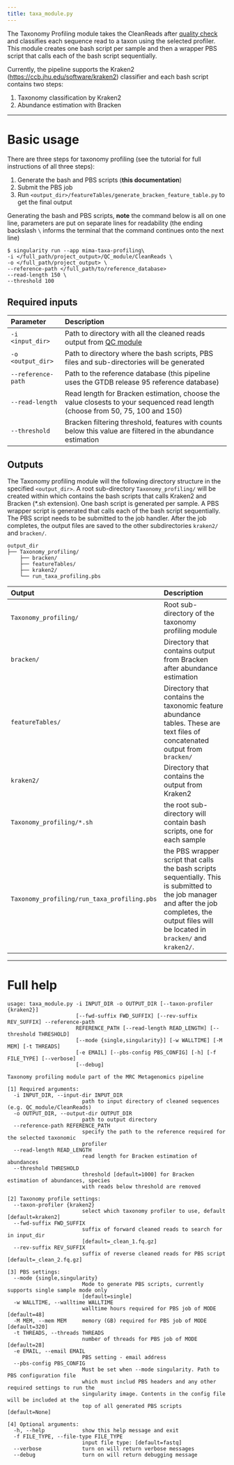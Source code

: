 ```yaml
---
title: taxa_module.py
---
```


The Taxonomy Profiling module takes the CleanReads after [quality check](qc_module) and classifies each sequence read to a taxon using the selected profiler. This module creates one bash script per sample and then a wrapper PBS script that calls each of the bash script sequentially.

Currently, the pipeline supports the Kraken2 (https://ccb.jhu.edu/software/kraken2) classifier and each bash script contains two steps:

1. Taxonomy classification by Kraken2
2. Abundance estimation with Bracken


***


# Basic usage

There are three steps for taxonomy profiling (see the tutorial for full instructions of all three steps):

1. Generate the bash and PBS scripts (**this documentation**)
2. Submit the PBS job
3. Run `<output_dir>/featureTables/generate_bracken_feature_table.py` to get the final output


Generating the bash and PBS scripts, **note** the command below is all on one line, parameters are put on separate lines for readability (the ending backslash `\` informs the terminal that the command continues onto the next line)

```
$ singularity run --app mima-taxa-profiling\
-i </full_path/project_output>/QC_module/CleanReads \
-o </full_path/project_output> \
--reference-path </full_path/to/reference_database>
--read-length 150 \
--threshold 100
```

## Required inputs


| Parameter | Description |
|:----------|:------------|
| `-i <input_dir>` | Path to directory with all the cleaned reads output from [QC module](qc_module) |
| `-o <output_dir>` | Path to directory where the bash scripts, PBS files and sub-directories will be generated |
| `--reference-path` | Path to the reference database (this pipeline uses the GTDB release 95 reference database) |
| `--read-length` | Read length for Bracken estimation, choose the value closests to your sequenced read length (choose from 50, 75, 100 and 150) |
| `--threshold` | Bracken filtering threshold, features with counts below this value are filtered in the abundance estimation |

## Outputs

The Taxonomy profiling module will the following directory structure in the specified `<output_dir>`. A root sub-directory `Taxonomy_profiling/` will be created within which contains the bash scripts that calls Kraken2 and Bracken (*.sh extension). One bash script is generated per sample. A PBS wrapper script is generated that calls each of the bash script sequentially. The PBS script needs to be submitted to the job handler. After the job completes, the output files are saved to the other subdirectories `kraken2/` and `bracken/`.

```
output_dir
├── Taxonomy_profiling/
    ├── bracken/
    ├── featureTables/
    ├── kraken2/
    └── run_taxa_profiling.pbs
```

| Output | Description |
|:---------|:-------------|
| `Taxonomy_profiling/` | Root sub-directory of the taxonomy profiling module |
| `bracken/` | Directory that contains output from Bracken after abundance estimation |
| `featureTables/` | Directory that contains the taxonomic feature abundance tables. These are text files of concatenated output from `bracken/` | 
| `kraken2/` | Directory that contains the output from Kraken2 |
| `Taxonomy_profiling/*.sh` | the root sub-directory will contain bash scripts, one for each sample |
| `Taxonomy_profiling/run_taxa_profiling.pbs` | the PBS wrapper script that calls the bash scripts sequentially. This is submitted to the job manager and after the job completes, the output files will be located in `bracken/` and `kraken2/`. |

***


# Full help

```
usage: taxa_module.py -i INPUT_DIR -o OUTPUT_DIR [--taxon-profiler {kraken2}]
                      [--fwd-suffix FWD_SUFFIX] [--rev-suffix REV_SUFFIX] --reference-path
                      REFERENCE_PATH [--read-length READ_LENGTH] [--threshold THRESHOLD]
                      [--mode {single,singularity}] [-w WALLTIME] [-M MEM] [-t THREADS]
                      [-e EMAIL] [--pbs-config PBS_CONFIG] [-h] [-f FILE_TYPE] [--verbose]
                      [--debug]

Taxonomy profiling module part of the MRC Metagenomics pipeline

[1] Required arguments:
  -i INPUT_DIR, --input-dir INPUT_DIR
                        path to input directory of cleaned sequences (e.g. QC_module/CleanReads)
  -o OUTPUT_DIR, --output-dir OUTPUT_DIR
                        path to output directory
  --reference-path REFERENCE_PATH
                        specify the path to the reference required for the selected taxonomic
                        profiler
  --read-length READ_LENGTH
                        read length for Bracken estimation of abundances
  --threshold THRESHOLD
                        threshold [default=1000] for Bracken estimation of abundances, species
                        with reads below threshold are removed

[2] Taxonomy profile settings:
  --taxon-profiler {kraken2}
                        select which taxonomy profiler to use, default [default=kraken2]
  --fwd-suffix FWD_SUFFIX
                        suffix of forward cleaned reads to search for in input_dir
                        [default=_clean_1.fq.gz]
  --rev-suffix REV_SUFFIX
                        suffix of reverse cleaned reads for PBS script [default=_clean_2.fq.gz]

[3] PBS settings:
  --mode {single,singularity}
                        Mode to generate PBS scripts, currently supports single sample mode only
                        [default=single]
  -w WALLTIME, --walltime WALLTIME
                        walltime hours required for PBS job of MODE [default=48]
  -M MEM, --mem MEM     memory (GB) required for PBS job of MODE [default=320]
  -t THREADS, --threads THREADS
                        number of threads for PBS job of MODE [default=28]
  -e EMAIL, --email EMAIL
                        PBS setting - email address
  --pbs-config PBS_CONFIG
                        Must be set when --mode singularity. Path to PBS configuration file
                        which must includ PBS headers and any other required settings to run the
                        singularity image. Contents in the config file will be included at the
                        top of all generated PBS scripts [default=None]

[4] Optional arguments:
  -h, --help            show this help message and exit
  -f FILE_TYPE, --file-type FILE_TYPE
                        input file type: [default=fastq]
  --verbose             turn on will return verbose messages
  --debug               turn on will return debugging message

```
